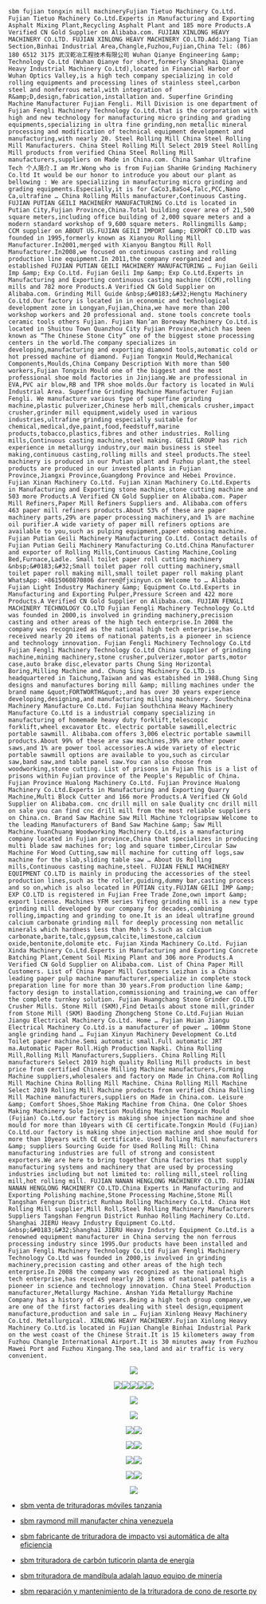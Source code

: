 
```
sbm fujian tongxin mill machineryFujian Tietuo Machinery Co.Ltd. Fujian Tietuo Machinery Co.Ltd.Experts in Manufacturing and Exporting Asphalt Mixing Plant,Recycling Asphalt Plant and 185 more Products.A Verified CN Gold Supplier on Alibaba.com. FUJIAN XINLONG HEAVY MACHINERY CO.LTD. FUJIAN XINLONG HEAVY MACHINERY CO.LTD.Add:Jiang Tian Section,Binhai Industrial Area,Changle,Fuzhou,Fujian,China Tel: (86) 180 6512 3175 武汉乾冶工程技术有限公司 Wuhan Qianye Engineering &amp; Technology Co.Ltd (Wuhan Qianye for short,formerly Shanghai Qianye Heavy Industrial Machinery Co.Ltd),located in Financial Harbor of Wuhan Optics Valley,is a high tech company specializing in cold rolling equipments and processing lines of stainless steel,carbon steel and nonferrous metal,with integration of R&amp;D,design,fabrication,installation and. Superfine Grinding Machine Manufacturer Fujian Fengli. Mill Division is one department of Fujian Fengli Machinery Technology Co.Ltd.that is the corporation with high and new technology for manufacturing micro grinding and grading equipments,specializing in ultra fine grinding,non metallic mineral processing and modification of technical equipment development and manufacturing,with nearly 20. Steel Rolling Mill China Steel Rolling Mill Manufacturers. China Steel Rolling Mill Select 2019 Steel Rolling Mill products from verified China Steel Rolling Mill manufacturers,suppliers on Made in China.com. China Samhar Ultrafine Tech 个人简介.I am Mr.Wong who is from Fujian ShanHe Grinding Machinery Co.ltd It would be our honor to introduce you about our plant as bellowing : We are specializing in manufacturing micro grinding and grading equipments.Especially,it is for CaCo3,BaSo4,Talc,PCC,Nano Ca,ultrafine … China Rolling Mills manufacturer,Continuous Casting. FUJIAN PUTIAN GEILI MACHINERY MANUFACTURING Co.Ltd is located in Putian City,Fujian Province,China.Total building cover area of 21,500 square meters,including office building of 2,000 square meters and a modern standard workshop of 9,600 square meters. Rollingmills &amp; CCM supplier on ABOUT US.FUJIAN GEILI IMPORT &amp; EXPORT CO.LTD was founded in 1995,formerly known as Xianyou Rolling Mill Manufacturer.In2001,merged with Xianyou Bangtou Mill Roll Manufacturer.In2008,we focused on continuous casting and rolling production line equipment.In 2011,the company reorganized and established FUJIAN PUTIAN GEILI MACHINERY MANUFACTURING … Fujian Geili Imp &amp; Exp Co.Ltd. Fujian Geili Imp &amp; Exp Co.Ltd.Experts in Manufacturing and Exporting continuous casting machine (CCM),rolling mills and 782 more Products.A Verified CN Gold Supplier on Alibaba.com. Grinding Mill Guide &nbsp;&#0183;&#32;Hengtu Machinery Co.Ltd.Our factory is located in in economic and technological development zone in Longyan,Fujian,China,we have more than 200 workshop workers and 20 professional and. stone tools concrete tools ceramic tools others Fujian. Fujian Nan’an Boreway Machinery Co.Ltd.is located in Shuitou Town Quanzhou City Fujian Province,which has been known as “The Chinese Stone City” one of the biggest stone processing centers in the world.The company specializes in developing,manufacturing and exporting diamond tools,automatic cold or hot pressed machine of diamond. Fujian Tongxin Mould,Mechanical Components,Moulds,China Company Description With more than 500 workers,Fujian Tongxin Mould one of the biggest and the most professional shoe mold factories in Jinjiang.We are professional in EVA,PVC air blow,RB and TPR shoe molds.Our factory is located in Wuli Industrial Area. Superfine Grinding Machine Manufacturer Fujian Fengli. We manufacture various type of superfine grinding machine,plastic pulverizer,Chinese herb mill,chemicals crusher,impact crusher,grinder mill equipment,widely used in various industries,ultrafine grinding especially suitable for chemical,medical,dye,paint,food,feedstuff,marine products,tobacco,plastics,fibres and other industries. Rolling mills,Continuous casting machine,steel making. GEILI GROUP has rich experience in metallurgy industry,our main business is steel making,continuous casting,rolling mills and steel products.The steel machinery is produced in our Putian plant and Fuzhou plant,the steel products are produced in our invested plants in Fujian Province,Jiangxi Province,Guangdong Province and Hebei Province. Fujian Xinan Machinery Co.Ltd. Fujian Xinan Machinery Co.Ltd.Experts in Manufacturing and Exporting stone machine,stone cutting machine and 503 more Products.A Verified CN Gold Supplier on Alibaba.com. Paper Mill Refiners,Paper Mill Refiners Suppliers and. Alibaba.com offers 463 paper mill refiners products.About 53% of these are paper machinery parts,29% are paper processing machinery,and 1% are machine oil purifier.A wide variety of paper mill refiners options are available to you,such as pulping equipment,paper embossing machine. Fujian Putian Geili Machinery Manufacturing Co.Ltd. Contact details of Fujian Putian Geili Machinery Manufacturing Co.Ltd.China Manufacturer and exporter of Rolling Mills,Continuous Casting Machine,Cooling Bed,Furnace,Ladle. Small toilet paper roll cutting machinery &nbsp;&#0183;&#32;Small toilet paper roll cutting machinery,small toilet paper roll making mill,small toilet paper roll making plant WhatsApp: +8615060870806 darren@fjxinyun.cn Welcome to … Alibaba Fujian Light Industry Machinery &amp; Equipment Co.Ltd.Experts in Manufacturing and Exporting Pulper,Pressure Screen and 422 more Products.A Verified CN Gold Supplier on Alibaba.com. FUJIAN FENGLI MACHINERY TECHNOLOGY CO.LTD Fujian Fengli Machinery Technology Co.Ltd was founded in 2000,is involved in grinding machinery,precision casting and other areas of the high tech enterprise.In 2008 the company was recognized as the national high tech enterprise,has received nearly 20 items of national patents,is a pioneer in science and technology innovation. Fujian Fengli Machinery Technology Co.Ltd Fujian Fengli Machinery Technology Co.Ltd China supplier of grinding machine,mining machinery,stone crusher,pulverizer,motor parts,motor case,auto brake disc,elevator parts Chung Sing Horizontal Boring,Milling Machine and. Chung Sing Machinery Co.LTD.is headquartered in Taichung,Taiwan and was estabished in 1988.Chung Sing designs and manufactures boring mill &amp; milling machines under the brand name &quot;FORTWORTH&quot;,and has over 30 years experience developing,designing,and manufacturing milling machinery. Southchina Machinery Manufacture Co.Ltd. Fujian Southchina Heavy Machinery Manufacture Co.Ltd is a industrial company specializing in manufacturing of homemade heavy duty forklift,telescopic forklift,wheel excavator Etc. electric portable sawmill,electric portable sawmill. Alibaba.com offers 3,006 electric portable sawmill products.About 99% of these are saw machines,39% are other power saws,and 1% are power tool accessories.A wide variety of electric portable sawmill options are available to you,such as circular saw,band saw,and table panel saw.You can also choose from woodworking,stone cutting. List of prisons in Fujian This is a list of prisons within Fujian province of the People's Republic of China. Fujian Province Hualong Machinery Co.Ltd. Fujian Province Hualong Machinery Co.Ltd.Experts in Manufacturing and Exporting Quarry Machine,Multi Block Cutter and 166 more Products.A Verified CN Gold Supplier on Alibaba.com. cnc drill mill on sale Quality cnc drill mill on sale you can find cnc drill mill from the most reliable suppliers on China.cn. Brand Saw Machine Saw Mill Machine Yclogripsaw Welcome to the leading Manufacturers of Band Saw Machine &amp; Saw Mill Machine.YuanChuang Woodworking Machinery Co.Ltd,is a manufacturing company located in Fujian province,China that specializes in producing multi blade saw machines for; log and square timber,Circular Saw Machine For Wood Cutting,saw mill machine for cutting off logs,saw machine for the slab,sliding table saw … About Us Rolling mills,Continuous casting machine,steel. FUJIAN FENLI MACHINERY EQUIPMENT CO.LTD is mainly in producing the accessories of the steel production lines,such as the roller,guiding,dummy bar,casting process and so on,which is also located in PUTIAN city.FUJIAN GEILI IMP &amp; EXP CO.LTD is registered in Fujian Free Trade Zone,own import &amp; export license. Machines YFM series Yifeng grinding mill is a new type grinding mill developed by our company for decades,combining rolling,impacting and grinding to one.It is an ideal ultrafine ground calcium carbonate grinding mill for deeply processing non metallic minerals which hardness less than Moh's 5.such as calcium carbonate,barite,talc,gypsum,calcite,limestone,calcium oxide,bentonite,dolomite etc. Fujian Xinda Machinery Co.Ltd. Fujian Xinda Machinery Co.Ltd.Experts in Manufacturing and Exporting Concrete Batching Plant,Cement Soil Mixing Plant and 306 more Products.A Verified CN Gold Supplier on Alibaba.com. List of China Paper Mill Customers. List of China Paper Mill Customers Leizhan is a China leading paper pulp machine manufacturer,specialize in complete stock preparation line for more than 30 years.From production line &amp; factory design to installation,commissioning and training,we can offer the complete turnkey solution. Fujian Huangchang Stone Grinder CO.LTD Crusher Mills. Stone Mill (SKM),Find Details about stone mill,grinder from Stone Mill (SKM) Baoding Zhongcheng Stone Co.Ltd.Fujian Huian Jiangu Electrical Machinery Co.Ltd. Home … Fujian Huian Jiangu Electrical Machinery Co.Ltd.is a manufacturer of power … 100mm Stone angle grinding hand … Fujian Xinyun Machinery Development Co.Ltd Toilet paper machine.Semi automatic small.Full automatic JRT ma.Automatic Paper Roll.High Production Napki. China Rolling Mill,Rolling Mill Manufacturers,Suppliers. China Rolling Mill manufacturers Select 2019 high quality Rolling Mill products in best price from certified Chinese Milling Machine manufacturers,Forming Machine suppliers,wholesalers and factory on Made in China.com Rolling Mill Machine China Rolling Mill Machine. China Rolling Mill Machine Select 2019 Rolling Mill Machine products from verified China Rolling Mill Machine manufacturers,suppliers on Made in China.com. Leisure &amp; Comfort Shoes,Shoe Making Machine from China. One Color Shoes Making Machinery Sole Injection Moulding Machine Tongxin Mould (Fujian) Co.Ltd.our factory is making shoe injection machine and shoe mould for more than 10years with CE certificate.Tongxin Mould (Fujian) Co.Ltd.our factory is making shoe injection machine and shoe mould for more than 10years with CE certificate. Used Rolling Mill manufacturers &amp; suppliers Sourcing Guide for Used Rolling Mill: China manufacturing industries are full of strong and consistent exporters.We are here to bring together China factories that supply manufacturing systems and machinery that are used by processing industries including but not limited to: rolling mill,steel rolling mill,hot rolling mill. FUJIAN NANAN HENGLONG MACHINERY CO.LTD. FUJIAN NANAN HENGLONG MACHINERY CO.LTD.China Experts in Manufacturing and Exporting Polishing machine,Stone Processing Machine,Stone Mill Tangshan Fengrun District Runhao Rolling Machinery Co.Ltd. China Hot Rolling Mill supplier,Mill Roll,Steel Rolling Machinery Manufacturers Suppliers Tangshan Fengrun District Runhao Rolling Machinery Co.Ltd. Shanghai JIERU Heavy Industry Equipment Co.Ltd. &nbsp;&#0183;&#32;Shanghai JIERU Heavy Industry Equipment Co.Ltd.is a renowned equipment manufacturer in China serving the non ferrous processing industry since 1995.Our products have been installed and Fujian Fengli Machinery Technology Co.Ltd Fujian Fengli Machinery Technology Co.Ltd was founded in 2000,is involved in grinding machinery,precision casting and other areas of the high tech enterprise.In 2008 the company was recognized as the national high tech enterprise,has received nearly 20 items of national patents,is a pioneer in science and technology innovation. China Steel Production manufacturer,Metallurgy Machine. Anshan Yida Metallurgy Machine Company has a history of 45 years.Being a high tech group company,we are one of the first factories dealing with steel design,equipment manufacture,production and sale in … Fujian Xinlong Heavy Machinery Co.Ltd. Metallurgical. XINLONG HEAVY MACHINERY.Fujian Xinlong Heavy Machinery Co.Ltd.is located in Fujian Changle Binhai Industrial Park on the west coast of the Chinese Strait.It is 15 kilometers away from Fuzhou Changle International Airport.It is 30 minutes away from Fuzhou Mawei Port and Fuzhou Xingang.The sea,land and air traffic is very convenient. 
```

<div align="center">

<a href="https://es-crusher.shibang-china.com/github&k=sbm+fujian+tongxin+mill+machinery"><img src="https://static.shibang-china.com/es/crusher/logo.jpg"></a>

<a href="https://es-crusher.shibang-china.com/github&k=sbm+fujian+tongxin+mill+machinery"><img src="https://static.shibang-china.com/es/crusher/index.jpg"></a><a href="https://es-crusher.shibang-china.com/material.htmlgithub&k=sbm+fujian+tongxin+mill+machinery"><img src="https://static.shibang-china.com/es/crusher/material.jpg"></a><a href="https://es-crusher.shibang-china.com/application.htmlgithub&k=sbm+fujian+tongxin+mill+machinery"><img src="https://static.shibang-china.com/es/crusher/application.jpg"></a><a href="https://es-crusher.shibang-china.com/aboutus.htmlgithub&k=sbm+fujian+tongxin+mill+machinery"><img src="https://static.shibang-china.com/es/crusher/aboutus.jpg"></a><a href="https://es-crusher.shibang-china.com/contact.htmlgithub&k=sbm+fujian+tongxin+mill+machinery"><img src="https://static.shibang-china.com/es/crusher/contact.jpg"></a>

<a href="https://es-crusher.shibang-china.com/github&k=sbm+fujian+tongxin+mill+machinery"><img src="https://static.shibang-china.com/es/crusher/banner.jpg"></a>

<a href="https://swt.shibang-china.com/github&k=sbm+fujian+tongxin+mill+machinery"><img src="https://static.shibang-china.com/es/crusher/text.jpg"></a>

<a href="https://swt.shibang-china.com/github&k=sbm+fujian+tongxin+mill+machinery"><img src="https://static.shibang-china.com/es/crusher/chat.jpg"></a><a href="https://es-crusher.shibang-china.com/contact.htmlgithub&k=sbm+fujian+tongxin+mill+machinery"><img src="https://static.shibang-china.com/es/crusher/message.jpg"></a>

<a href="https://es-crusher.shibang-china.com/products/pe.htmlgithub&k=sbm+fujian+tongxin+mill+machinery"><img src="https://static.shibang-china.com/es/crusher/pe.jpg"></a><a href="https://es-crusher.shibang-china.com/products/pf.htmlgithub&k=sbm+fujian+tongxin+mill+machinery"><img src="https://static.shibang-china.com/es/crusher/pf.jpg"></a>

<a href="https://es-crusher.shibang-china.com/products/hpt.htmlgithub&k=sbm+fujian+tongxin+mill+machinery"><img src="https://static.shibang-china.com/es/crusher/hpt.jpg"></a><a href="https://es-crusher.shibang-china.com/products/vsi.htmlgithub&k=sbm+fujian+tongxin+mill+machinery"><img src="https://static.shibang-china.com/es/crusher/vsi.jpg"></a>

<a href="https://es-crusher.shibang-china.com/products/klv.htmlgithub&k=sbm+fujian+tongxin+mill+machinery"><img src="https://static.shibang-china.com/es/crusher/klv.jpg"></a><a href="https://es-crusher.shibang-china.com/products/portable.htmlgithub&k=sbm+fujian+tongxin+mill+machinery"><img src="https://static.shibang-china.com/es/crusher/portable.jpg"></a>

<a href="https://swt.shibang-china.com/github&k=sbm+fujian+tongxin+mill+machinery"><img src="https://static.shibang-china.com/es/crusher/case.jpg"></a>

</div>


* [sbm venta de trituradoras móviles tanzania](sbm%20venta%20de%20trituradoras%20m%C3%B3viles%20tanzania.md)

* [sbm raymond mill manufacter china venezuela](sbm%20raymond%20mill%20manufacter%20china%20venezuela.md)

* [sbm fabricante de trituradora de impacto vsi automática de alta eficiencia](sbm%20fabricante%20de%20trituradora%20de%20impacto%20vsi%20autom%C3%A1tica%20de%20alta%20eficiencia.md)

* [sbm trituradora de carbón tuticorin planta de energía](sbm%20trituradora%20de%20carb%C3%B3n%20tuticorin%20planta%20de%20energ%C3%ADa.md)

* [sbm trituradora de mandíbula adalah laquo equipo de minería](sbm%20trituradora%20de%20mand%C3%ADbula%20adalah%20laquo%20equipo%20de%20miner%C3%ADa.md)

* [sbm reparación y mantenimiento de la trituradora de cono de resorte py](sbm%20reparaci%C3%B3n%20y%20mantenimiento%20de%20la%20trituradora%20de%20cono%20de%20resorte%20py.md)